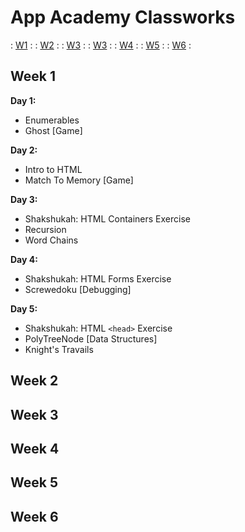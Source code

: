 # App Academy Classworks

: [W1](#week-1) :
: [W2](#week-2) :
: [W3](#week-3) :
: [W3](#week-3) :
: [W4](#week-4) :
: [W5](#week-5) :
: [W6](#week-6) :

## Week 1

**Day 1:**
- Enumerables
- Ghost [Game]

**Day 2:**
- Intro to HTML
- Match To Memory [Game]

**Day 3:**
- Shakshukah: HTML Containers Exercise
- Recursion
- Word Chains

**Day 4:**
- Shakshukah: HTML Forms Exercise
- Screwedoku [Debugging]

**Day 5:**
- Shakshukah: HTML `<head>` Exercise
- PolyTreeNode [Data Structures]
- Knight's Travails

## Week 2
## Week 3
## Week 4
## Week 5
## Week 6
